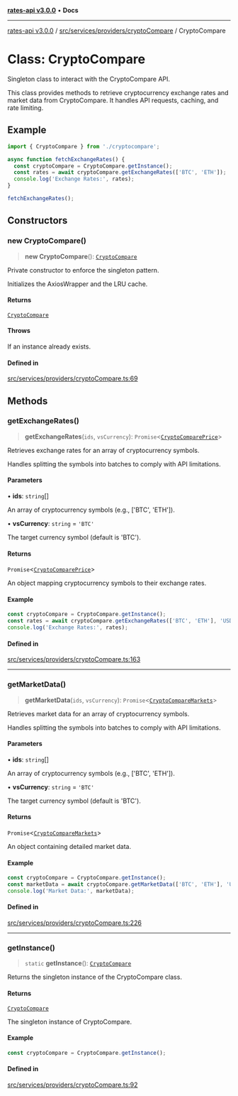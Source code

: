 [**rates-api v3.0.0**](../../../../../README.md) • **Docs**

***

[rates-api v3.0.0](../../../../../modules.md) / [src/services/providers/cryptoCompare](../README.md) / CryptoCompare

# Class: CryptoCompare

Singleton class to interact with the CryptoCompare API.

This class provides methods to retrieve cryptocurrency exchange rates and market data from CryptoCompare.
It handles API requests, caching, and rate limiting.

## Example

```typescript
import { CryptoCompare } from './cryptocompare';

async function fetchExchangeRates() {
  const cryptoCompare = CryptoCompare.getInstance();
  const rates = await cryptoCompare.getExchangeRates(['BTC', 'ETH']);
  console.log('Exchange Rates:', rates);
}

fetchExchangeRates();
```

## Constructors

### new CryptoCompare()

> **new CryptoCompare**(): [`CryptoCompare`](CryptoCompare.md)

Private constructor to enforce the singleton pattern.

Initializes the AxiosWrapper and the LRU cache.

#### Returns

[`CryptoCompare`](CryptoCompare.md)

#### Throws

If an instance already exists.

#### Defined in

[src/services/providers/cryptoCompare.ts:69](https://github.com/ZelCore-io/rates-api/blob/6685e3f3773638f4d641af3eec276ce5ce2b0d4c/src/services/providers/cryptoCompare.ts#L69)

## Methods

### getExchangeRates()

> **getExchangeRates**(`ids`, `vsCurrency`): `Promise`\<[`CryptoComparePrice`](../../../../types/type-aliases/CryptoComparePrice.md)\>

Retrieves exchange rates for an array of cryptocurrency symbols.

Handles splitting the symbols into batches to comply with API limitations.

#### Parameters

• **ids**: `string`[]

An array of cryptocurrency symbols (e.g., ['BTC', 'ETH']).

• **vsCurrency**: `string` = `'BTC'`

The target currency symbol (default is 'BTC').

#### Returns

`Promise`\<[`CryptoComparePrice`](../../../../types/type-aliases/CryptoComparePrice.md)\>

An object mapping cryptocurrency symbols to their exchange rates.

#### Example

```typescript
const cryptoCompare = CryptoCompare.getInstance();
const rates = await cryptoCompare.getExchangeRates(['BTC', 'ETH'], 'USD');
console.log('Exchange Rates:', rates);
```

#### Defined in

[src/services/providers/cryptoCompare.ts:163](https://github.com/ZelCore-io/rates-api/blob/6685e3f3773638f4d641af3eec276ce5ce2b0d4c/src/services/providers/cryptoCompare.ts#L163)

***

### getMarketData()

> **getMarketData**(`ids`, `vsCurrency`): `Promise`\<[`CryptoCompareMarkets`](../../../../types/type-aliases/CryptoCompareMarkets.md)\>

Retrieves market data for an array of cryptocurrency symbols.

Handles splitting the symbols into batches to comply with API limitations.

#### Parameters

• **ids**: `string`[]

An array of cryptocurrency symbols (e.g., ['BTC', 'ETH']).

• **vsCurrency**: `string` = `'BTC'`

The target currency symbol (default is 'BTC').

#### Returns

`Promise`\<[`CryptoCompareMarkets`](../../../../types/type-aliases/CryptoCompareMarkets.md)\>

An object containing detailed market data.

#### Example

```typescript
const cryptoCompare = CryptoCompare.getInstance();
const marketData = await cryptoCompare.getMarketData(['BTC', 'ETH'], 'USD');
console.log('Market Data:', marketData);
```

#### Defined in

[src/services/providers/cryptoCompare.ts:226](https://github.com/ZelCore-io/rates-api/blob/6685e3f3773638f4d641af3eec276ce5ce2b0d4c/src/services/providers/cryptoCompare.ts#L226)

***

### getInstance()

> `static` **getInstance**(): [`CryptoCompare`](CryptoCompare.md)

Returns the singleton instance of the CryptoCompare class.

#### Returns

[`CryptoCompare`](CryptoCompare.md)

The singleton instance of CryptoCompare.

#### Example

```typescript
const cryptoCompare = CryptoCompare.getInstance();
```

#### Defined in

[src/services/providers/cryptoCompare.ts:92](https://github.com/ZelCore-io/rates-api/blob/6685e3f3773638f4d641af3eec276ce5ce2b0d4c/src/services/providers/cryptoCompare.ts#L92)
